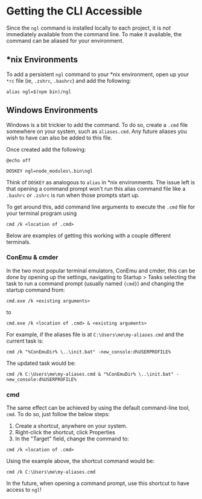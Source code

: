 # Getting the CLI Accessible

Since the `ngl` command is installed locally to each project, it is _not_
immediately available from the command line. To make it available, the command
can be aliased for your environment.

## *nix Environments

To add a persistent `ngl` command to your *nix environment, open up your `*rc`
file (ie, `.zshrc`, `.bashrc`) and add the following:

```shell
alias ngl=$(npm bin)/ngl
```

## Windows Environments

Windows is a bit trickier to add the command. To do so, create a `.cmd` file
somewhere on your system, such as `aliases.cmd`. Any future aliases you wish to
have can also be added to this file.

Once created add the following:

```shell
@echo off

DOSKEY ngl=node_modules\.bin\ngl
```

Think of `DOSKEY` as analogous to `alias` in *nix environments. The issue left
is that opening a command prompt won't run this alias command file like a
`.bashrc` or `.zshrc` is run when those prompts start up.

To get around this, add command line arguments to execute the `.cmd` file for
your terminal program using

```shell
cmd /k <location of .cmd>
```

Below are examples of getting this working with a couple different terminals.

### ConEmu & cmder

In the two most popular terminal emulators, ConEmu and cmder, this can be done
by opening up the settings, navigating to Startup > Tasks selecting the task to
run a command prompt (usually named `{cmd}`) and changing the startup command
from:

```shell
cmd.exe /k <existing arguments>
```

to

```shell
cmd.exe /k <location of .cmd> & <existing arguments>
```

For example, if the aliases file is at `C:\Users\me\my-aliases.cmd` and the
current task is:

```shell
cmd /k "%ConEmuDir% \..\init.bat" -new_console:d%USERPROFILE%
```

The updated task would be:

```shell
cmd /k C:\Users\me\my-aliases.cmd & "%ConEmuDir% \..\init.bat" -new_console:d%USERPROFILE%
```

### cmd

The same effect can be achieved by using the default command-line tool, `cmd`.
To do so, just follow the below steps:

1. Create a shortcut, anywhere on your system.
2. Right-click the shortcut, click Properties
3. In the "Target" field, change the command to:
```shell
cmd /k <location of .cmd>
```

Using the example above, the shortcut command would be:

```shell
cmd /k C:\Users\me\my-aliases.cmd
```

In the future, when opening a command prompt, use this shortcut to have access
to `ngl`!